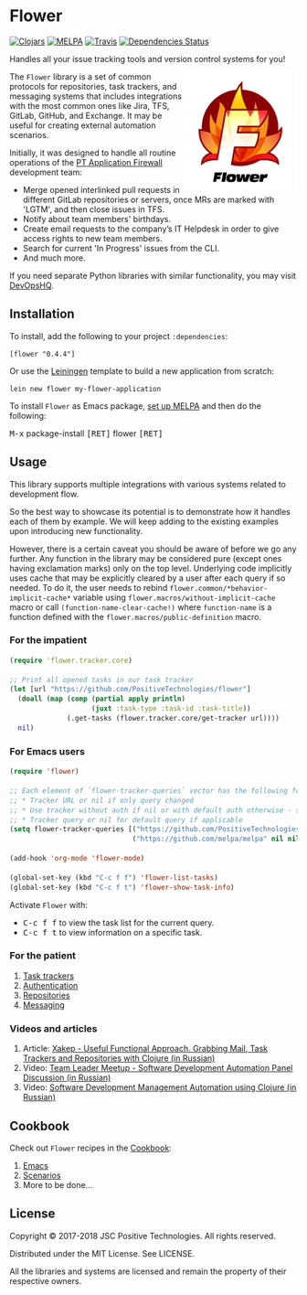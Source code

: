 # Flower

[![Clojars](https://img.shields.io/clojars/v/flower.svg)](https://clojars.org/flower)
[![MELPA](https://melpa.org/packages/flower-badge.svg)](https://melpa.org/#/flower)
[![Travis](https://img.shields.io/travis/PositiveTechnologies/flower.svg)](https://travis-ci.org/PositiveTechnologies/flower)
[![Dependencies Status](https://versions.deps.co/PositiveTechnologies/flower/status.svg)](https://versions.deps.co/PositiveTechnologies/flower)

Handles all your issue tracking tools and version control systems for you!

<img src="/images/logo/flower-logo.png" width="200px" height="209px"
    alt="Flower logo" align="right" />

The `Flower` library is a set of common protocols for repositories, task trackers, and messaging
systems that includes integrations with the most common ones like Jira, TFS, GitLab, GitHub, and
Exchange. It may be useful for creating external automation scenarios.

Initially, it was designed to handle all routine operations of the
[PT Application Firewall](https://www.ptsecurity.com/ww-en/products/af/) development team:

* Merge opened interlinked pull requests in different GitLab repositories or servers, once MRs
are marked with 'LGTM', and then close issues in TFS.
* Notify about team members' birthdays.
* Create email requests to the company’s IT Helpdesk in order to give access rights
to new team members.
* Search for current 'In Progress' issues from the CLI.
* And much more.

If you need separate Python libraries with similar functionality, you may visit
[DevOpsHQ](https://github.com/DevOpsHQ).

## Installation

To install, add the following to your project `:dependencies`:

    [flower "0.4.4"]

Or use the [Leiningen](https://leiningen.org/) template to build a new application from scratch:

    lein new flower my-flower-application

To install `Flower` as Emacs package, [set up MELPA](https://melpa.org/#/getting-started) and then do the following:

<kbd>M-x</kbd> package-install <kbd>[RET]</kbd> flower <kbd>[RET]</kbd>

## Usage

This library supports multiple integrations with various systems related to development flow.

So the best way to showcase its potential is to demonstrate how it handles each of them by example.
We will keep adding to the existing examples upon introducing new functionality.

However, there is a certain caveat you should be aware of before we go any further. Any function in
the library may be considered pure (except ones having exclamation marks) only on the top level.
Underlying code implicitly uses cache that may be explicitly cleared by a user after each query
if so needed. To do it, the user needs to rebind `flower.common/*behavior-implicit-cache*` variable
using `flower.macros/without-implicit-cache` macro or call `(function-name-clear-cache!)` where
`function-name` is a function defined with the `flower.macros/public-definition` macro.

### For the impatient

```clj
(require 'flower.tracker.core)

;; Print all opened tasks in our task tracker
(let [url "https://github.com/PositiveTechnologies/flower"]
  (doall (map (comp (partial apply println)
                    (juxt :task-type :task-id :task-title))
              (.get-tasks (flower.tracker.core/get-tracker url))))
  nil)
```

### For Emacs users

```lisp
(require 'flower)

;; Each element of `flower-tracker-queries` vector has the following format:
;; * Tracker URL or nil if only query changed
;; * Use tracker without auth if nil or with default auth otherwise - see Flower auth
;; * Tracker query or nil for default query if applicable
(setq flower-tracker-queries [("https://github.com/PositiveTechnologies/flower" nil nil)
                              ("https://github.com/melpa/melpa" nil nil)])

(add-hook 'org-mode 'flower-mode)

(global-set-key (kbd "C-c f f") 'flower-list-tasks)
(global-set-key (kbd "C-c f t") 'flower-show-task-info)
```

Activate `Flower` with:

* <kbd>C-c f f</kbd> to view the task list for the current query.
* <kbd>C-c f t</kbd> to view information on a specific task.

### For the patient

1. [Task trackers](https://github.com/PositiveTechnologies/flower/wiki/1.1.-Task-trackers)
2. [Authentication](https://github.com/PositiveTechnologies/flower/wiki/1.2.-Authentication)
3. [Repositories](https://github.com/PositiveTechnologies/flower/wiki/1.3.-Repositories)
4. [Messaging](https://github.com/PositiveTechnologies/flower/wiki/1.4.-Messaging)

### Videos and articles

1. Article: [Xakep - Useful Functional Approach. Grabbing Mail, Task Trackers and Repositories with Clojure (in Russian)](https://xakep.ru/2018/08/24/clojure-flower/)
2. Video: [Team Leader Meetup - Software Development Automation Panel Discussion (in Russian)](https://youtu.be/y1EJTkuCEmk?t=1714)
3. Video: [Software Development Management Automation using Clojure (in Russian)](https://youtu.be/fZuyfjlZO0o)

## Cookbook

Check out `Flower` recipes in the [Cookbook](https://github.com/PositiveTechnologies/flower/wiki/2.-Cookbook):

1. [Emacs](https://github.com/PositiveTechnologies/flower/wiki/2.1.-Emacs)
2. [Scenarios](https://github.com/PositiveTechnologies/flower/wiki/2.2.-Scenarios)
3. More to be done...

## License

Copyright © 2017-2018 JSC Positive Technologies. All rights reserved.

Distributed under the MIT License. See LICENSE.

All the libraries and systems are licensed and remain the property of their respective owners.
